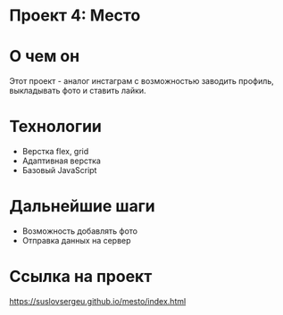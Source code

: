 # Проект 4: Место

# О чем он
Этот проект - аналог инстаграм с возможностью заводить профиль, выкладывать фото и ставить лайки.

# Технологии
 - Верстка flex, grid
 - Адаптивная верстка
 - Базовый JavaScript

 # Дальнейшие шаги
 - Возможность добавлять фото
 - Отправка данных на сервер

 # Ссылка на проект
 https://suslovsergeu.github.io/mesto/index.html
